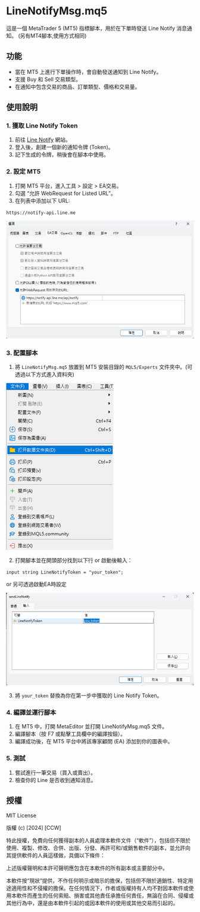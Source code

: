# LineNotifyMsg.mq5

這是一個 MetaTrader 5 (MT5) 指標腳本，用於在下單時發送 Line Notify 消息通知。 (另有MT4腳本,使用方式相同)

## 功能

- 當在 MT5 上進行下單操作時，會自動發送通知到 Line Notify。
- 支援 Buy 和 Sell 交易類型。
- 在通知中包含交易的商品、訂單類型、價格和交易量。

## 使用說明

### 1. 獲取 Line Notify Token

1. 前往 [Line Notify](https://notify-bot.line.me/my/) 網站。
2. 登入後，創建一個新的通知令牌 (Token)。
3. 記下生成的令牌，稍後會在腳本中使用。

### 2. 設定 MT5

1. 打開 MT5 平台，進入工具 > 設定 > EA交易。
2. 勾選 “允許 WebRequest for Listed URL”。
3. 在列表中添加以下 URL:
```
https://notify-api.line.me
```
![addURL](images/addURL.png)

### 3. 配置腳本

1. 將 `LineNotifyMsg.mq5` 放置到 MT5 安裝目錄的 `MQL5/Experts` 文件夾中。(可透過以下方式進入資料夾)

![addURL](images/folder.png)

2. 打開腳本並在開頭部分找到以下行 or 啟動後輸入：

```mql
input string LineNotifyToken = "your_token";
```
or 另可透過啟動EA時設定

![啟動後輸入](images/Input_token.png)

3. 將 `your_token` 替換為你在第一步中獲取的 Line Notify Token。

### 4. 編譯並運行腳本

1. 在 MT5 中，打開 MetaEditor 並打開 LineNotifyMsg.mq5 文件。
2. 編譯腳本（按 F7 或點擊工具欄中的編譯按鈕）。
3. 編譯成功後，在 MT5 平台中將該專家顧問 (EA) 添加到你的圖表中。

### 5. 測試

1. 嘗試進行一筆交易（買入或賣出）。
2. 檢查你的 Line 是否收到通知消息。

## 授權

MIT License

版權 (c) [2024] [CCW]

特此授權，免費向任何獲得副本的人員處理本軟件文件（“軟件”），包括但不限於使用、複製、修改、合併、出版、分發、再許可和/或銷售軟件的副本，並允許向其提供軟件的人員這樣做，具備以下條件：

上述版權聲明和本許可聲明應包含在本軟件的所有副本或主要部分中。

本軟件按“現狀”提供，不作任何明示或暗示的擔保，包括但不限於適銷性、特定用途適用性和不侵權的擔保。在任何情況下，作者或版權持有人均不對因本軟件或使用本軟件而產生的任何索賠、損害或其他責任承擔任何責任，無論在合同、侵權或其他行為中，還是由本軟件引起的或因本軟件的使用或其他交易而引起的。
